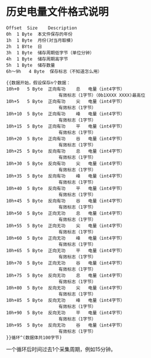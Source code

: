 历史电量文件格式说明
===================

	Offset	Size	Description
	0h	1 Byte	本文件保存的年份
	1h	1 Byte	月份(对当月取模)
	2h	1 BYte	日
	3h	1 Byte	储存周期低字节（单位分钟）
	4h	1 Byte	储存周期高字节
	5h	1 Byte	储存数量
	6h～9h	4 Byte	保存标志（不知道怎么用）
	
	{{数据开始，假设保存n个数据：
	10h+0	5 Byte	正向有功	总	电量（int4字节）
						有效标志（1字节）（0b1XXXX XXXX)最高位
	10h+5	5 Byte	正向有功	尖	电量（int4字节）
						有效标志（1字节）
	10h+10	5 Byte	正向有功	峰	电量（int4字节）
						有效标志（1字节）
	10h+15	5 Byte	正向有功	平	电量（int4字节）
						有效标志（1字节）
	10h+20	5 Byte	正向有功	谷	电量（int4字节）
						有效标志（1字节）
	10h+25	5 Byte	反向有功	总	电量（int4字节）
						有效标志（1字节）
	10h+30	5 Byte	反向有功	尖	电量（int4字节）
						有效标志（1字节）
	10h+35	5 Byte	反向有功	峰	电量（int4字节）
						有效标志（1字节）
	10h+40	5 Byte	反向有功	平	电量（int4字节）
						有效标志（1字节）
	10h+45	5 Byte	反向有功	谷	电量（int4字节）
						有效标志（1字节）
	10h+50	5 Byte	正向无功	总	电量（int4字节）
						有效标志（1字节）
	10h+55	5 Byte	正向无功	尖	电量（int4字节）
						有效标志（1字节）
	10h+60	5 Byte	正向无功	峰	电量（int4字节）
						有效标志（1字节）
	10h+65	5 Byte	正向无功	平	电量（int4字节）
						有效标志（1字节）
	10h+70	5 Byte	正向无功	谷	电量（int4字节）
						有效标志（1字节）
	10h+75	5 Byte	反向无功	总	电量（int4字节）
						有效标志（1字节）
	10h+80	5 Byte	反向无功	尖	电量（int4字节）
						有效标志（1字节）
	10h+85	5 Byte	反向无功	峰	电量（int4字节）
						有效标志（1字节）
	10h+90	5 Byte	反向无功	平	电量（int4字节）
						有效标志（1字节）
	10h+95	5 Byte	反向无功	谷	电量（int4字节）
						有效标志（1字节）
	}}循环^(数据体共100字节)

一个循环后时间过去1个采集周期，例如15分钟。
